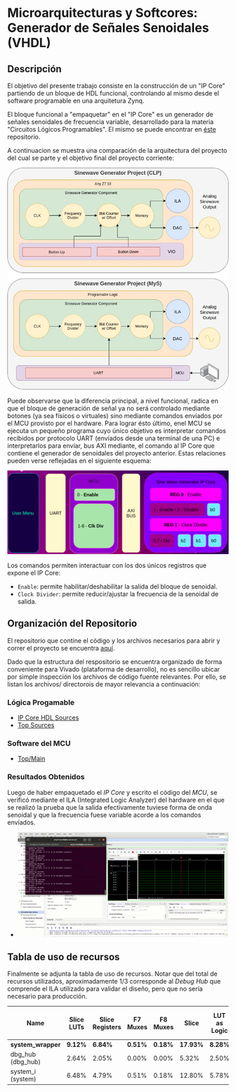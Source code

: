 
# Microarquitecturas y Softcores: Generador de Señales Senoidales (VHDL)

## Descripción
El objetivo del presente trabajo consiste en la construcción de un "IP Core"
partiendo de un bloque de HDL funcional, controlando al mismo desde el 
software programable en una arquitetura Zynq.

El bloque funcional a "empaquetar" en el "IP Core" es un generador de señales
senoidales de frecuencia variable, desarrollado para la materia "Circuitos 
Lógicos Programables". El mismo se puede encontrar en [éste]([clp-link]) 
repositorio.

A continuacion se muestra una comparación de la arquitectura del proyecto del
cual se parte y el objetivo final del proyecto corriente:

![Description](doc/images/BlockDiagrams.jpg)

Puede observarse que la diferencia principal, a nivel funcional, radica en que
el bloque de generación de señal ya no será controlado mediante botones 
(ya sea físicos o virtuales) sino mediante comandos envíados por el MCU
provisto por el hardware. Para lograr ésto último, enel MCU se ejecuta un 
pequeño programa cuyo único objetivo es interpretar comandos recibidos por 
protocolo UART (envíados desde una terminal de una PC) e interpretarlos para
envíar, bus AXI mediante, el comando al IP Core que contiene el generador de 
senoidales del proyecto anterior. Estas relaciones pueden verse reflejadas en
el siguiente esquema:

![Description](doc/images/Comms.png)

Los comandos permiten interactuar con los dos únicos registros que expone el IP Core:
- `Enable`: permite habilitar/deshabilitar la salida del bloque de senoidal.
- `Clock Divider`: permite reducir/ajustar la frecuencia de la senoidal de salida.

## Organización del Repositorio
El repositorio que contine el código y los archivos necesarios para abrir y correr
el proyecto se encuentra [aquí](https://github.com/lorsi96/Sinewave-Generator-IPCore-Demo). 

Dado que la estructura del respositorio se encuentra organizado de forma 
conveniente para Vivado (plataforma de desarrollo), no es sencillo ubicar por simple 
inspección los archivos de código fuente relevantes. Por ello, se listan los archivos/
directorois de mayor relevancia a continuación:

### Lógica Progamable
- [IP Core HDL Sources](ip_sinewave_gen_peripheral/sinewave_gen_peripheral_1.0.0/hdl)
- [Top Sources](sinewave_generator_ip.srcs/sources_1/bd/system)

### Software del MCU
- [Top/Main](sinewave_generator_ip.sdk/sinewave_gen/src/sinewave_gen_top.c)

### Resultados Obtenidos
Luego de haber empaquetado el *IP Core* y escrito el código del *MCU*, se verificó mediante el ILA (Integrated Logic Analyzer) del hardware en el que se realizó la prueba que la salida efectivamente tuviese forma de onda senoidal y que la frecuencia fuese variable acorde a los comandos envíados. 

- ![Test](doc/images/MyS.gif)

## Tabla de uso de recursos
Finalmente se adjunta la tabla de uso de recursos. Notar que del total de recursos utilizados, aproximadamente 1/3 corresponde al *Debug Hub* que comprende el ILA utilizado para validar el diseño, pero que no sería necesario para producción.

| Name              | Slice LUTs | Slice Registers | F7 Muxes | F8 Muxes | Slice  | LUT as Logic | LUT as Memory | LUT Flip Flop Pairs | Block RAM Tile |
|-------------------|------------|-----------------|----------|----------|--------|--------------|---------------|---------------------|----------------|
| **system_wrapper**    | **9.12%**      | **6.84%**           | **0.51%**    | **0.18%**    | **17.93%** | **8.28%**        | **2.47%**         | **4.65%**               | **0.83%**          |
| dbg_hub (dbg_hub) | 2.64%      | 2.05%           | 0.00%    | 0.00%    | 5.32%  | 2.50%        | 0.40%         | 1.68%               | 0.00%          |
| system_i (system) | 6.48%      | 4.79%           | 0.51%    | 0.18%    | 12.80% | 5.78%        | 2.07%         | 2.97%               | 0.83%          |


[clp-link]:https://github.com/lorsi96/VHDL-Sinewave-Generator

